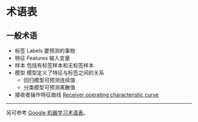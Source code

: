# 术语表

## 一般术语

- 标签 Labels 要预测的事物
- 特征 Features 输入变量
- 样本 包括有标签样本和无标签样本
- 模型 模型定义了特征与标签之间的关系
  - 回归模型可预测连续值
  - 分类模型可预测离散值
- 接收者操作特征曲线 [Receiver operating characteristic curve](https://zh.m.wikipedia.org/zh-hans/ROC%E6%9B%B2%E7%BA%BF)

---

另可参考 [Google 机器学习术语表](https://developers.google.com/machine-learning/glossary)。

